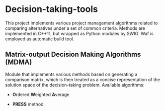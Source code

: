 Decision-taking-tools
=====================

This project implements various project management algorithms related to comparing alternatives under a set of
common criteria. Methods are implemented in C++11, but wrapped as Python modules by SWIG. Waf is employed as
automatic build tool.


Matrix-output Decision Making Algorithms (MDMA)
-----------------------------------------------

Module that implements various methods based on generating a comparison matrix, which is then treated as a concise representation of the solution space of the decision-taking problem. Available algorithms:

- **O**rdered **W**eighted **A**verage

- **PRESS** method